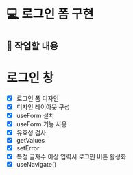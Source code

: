 # 💻 로그인 폼 구현

## 📝 작업할 내용

# 로그인 창

- [x] 로그인 폼 디자인
- [x] 디자인 레이아웃 구성
- [x] useForm 설치
- [x] useForm 기능 사용
- [x] 유효성 검사
- [x] getValues
- [x] setError
- [x] 특정 글자수 이상 입력시 로그인 버튼 활성화
- [x] useNavigate()

